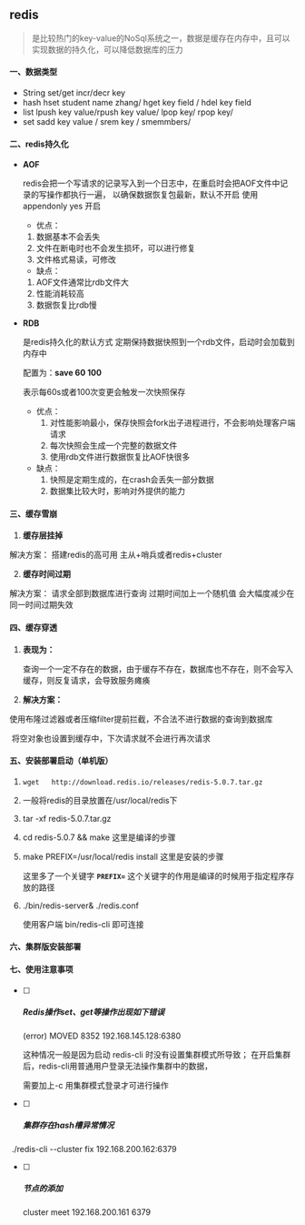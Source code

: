 ## redis
> 是比较热门的key-value的NoSql系统之一，数据是缓存在内存中，且可以实现数据的持久化，可以降低数据库的压力

#### 一、数据类型

- String  set/get  incr/decr key
- hash  hset student name zhang/  hget key field / hdel key field
- list lpush key value/rpush key value/ lpop key/ rpop key/
- set sadd key value / srem key / smemmbers/

#### 二、redis持久化

- **AOF**
  
  redis会把一个写请求的记录写入到一个日志中，在重启时会把AOF文件中记录的写操作都执行一遍，
  以确保数据恢复包最新，默认不开启  使用appendonly yes  开启  
  
  - 优点：
  1. 数据基本不会丢失  
  2. 文件在断电时也不会发生损坏，可以进行修复  
  3. 文件格式易读，可修改  
  - 缺点：  
  1. AOF文件通常比rdb文件大  
  2. 性能消耗较高  
  3. 数据恢复比rdb慢  
  
- **RDB**
  
   是redis持久化的默认方式  定期保持数据快照到一个rdb文件，启动时会加载到内存中  
  
   配置为：**save 60 100**
  
   表示每60s或者100次变更会触发一次快照保存
  
  - 优点：
    1. 对性能影响最小，保存快照会fork出子进程进行，不会影响处理客户端请求  
    2. 每次快照会生成一个完整的数据文件  
    3. 使用rdb文件进行数据恢复比AOF快很多  
  - 缺点：
    1. 快照是定期生成的，在crash会丢失一部分数据   
    2. 数据集比较大时，影响对外提供的能力  

####  三、缓存雪崩

1. **缓存层挂掉**

  解决方案： 搭建redis的高可用  主从+哨兵或者redis+cluster

2. **缓存时间过期**

  解决方案： 请求全部到数据库进行查询  过期时间加上一个随机值  会大幅度减少在同一时间过期失效  

#### 四、缓存穿透

1. **表现为：**

   查询一个一定不存在的数据，由于缓存不存在，数据库也不存在，则不会写入缓存，则反复请求，会导致服务瘫痪 

2. **解决方案：**

​       使用布隆过滤器或者压缩filter提前拦截，不合法不进行数据的查询到数据库  

​       将空对象也设置到缓存中，下次请求就不会进行再次请求  

#### 五、安装部署启动（单机版）

1. ```shell
   wget   http://download.redis.io/releases/redis-5.0.7.tar.gz
   ```

2. 一般将redis的目录放置在/usr/local/redis下

3. tar -xf redis-5.0.7.tar.gz

4. cd redis-5.0.7  && make  这里是编译的步骤

5. make PREFIX=/usr/local/redis install    这里是安装的步骤

   这里多了一个关键字 **`PREFIX=`** 这个关键字的作用是编译的时候用于指定程序存放的路径

6. ./bin/redis-server& ./redis.conf       

   使用客户端    bin/redis-cli   即可连接

#### 六、集群版安装部署

#### 七、使用注意事项

- [ ] ##### Redis操作set、get等操作出现如下错误

   (error) MOVED 8352 192.168.145.128:6380 

  这种情况一般是因为启动 redis-cli 时没有设置集群模式所导致； 在开启集群后，redis-cli用普通用户登录无法操作集群中的数据，

  需要加上-c 用集群模式登录才可进行操作

- [ ] ##### 集群存在hash槽异常情况

​        ./redis-cli --cluster fix 192.168.200.162:6379   

- [ ] ##### 节点的添加

  cluster meet 192.168.200.161 6379 